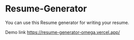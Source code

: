 # Resume-Generator
You can use this Resume generator for writing your resume.

Demo link https://resume-generator-omega.vercel.app/
